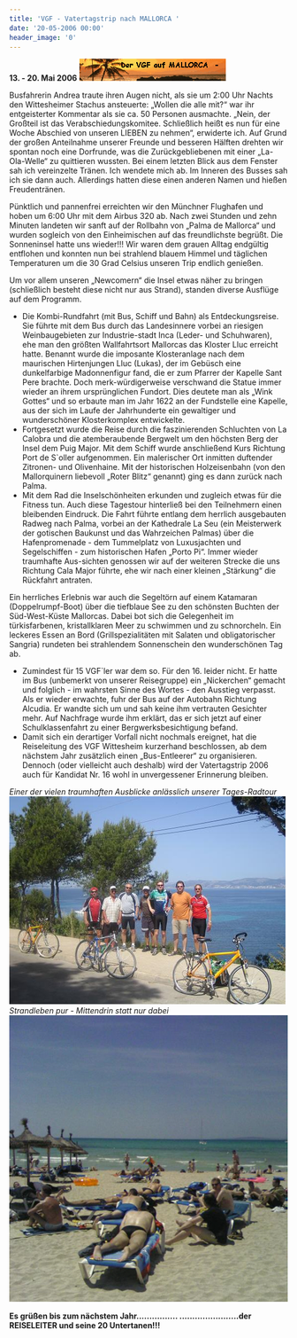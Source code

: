 ```yaml
---
title: 'VGF - Vatertagstrip nach MALLORCA '
date: '20-05-2006 00:00'
header_image: '0'
---
```


**13. - 20. Mai 2006**
![](a_Mallorca.gif)

Busfahrerin Andrea traute ihren Augen nicht, als sie um 2:00 Uhr Nachts den Wittesheimer Stachus ansteuerte: „Wollen die alle mit?“ war ihr entgeisterter Kommentar als sie ca. 50 Personen ausmachte. „Nein, der Großteil ist das Verabschiedungskomitee. Schließlich heißt es nun für eine Woche Abschied von unseren LIEBEN zu nehmen“, erwiderte ich. Auf Grund der großen Anteilnahme unserer Freunde und besseren Hälften drehten wir spontan noch eine Dorfrunde, was die Zurückgebliebenen mit einer „La-Ola-Welle“ zu quittieren wussten. Bei einem letzten Blick aus dem Fenster sah ich vereinzelte Tränen. Ich wendete mich ab. Im Inneren des Busses sah ich sie dann auch. Allerdings hatten diese einen anderen Namen und hießen Freudentränen.

Pünktlich und pannenfrei erreichten wir den Münchner Flughafen und hoben um 6:00 Uhr mit dem Airbus 320 ab. Nach zwei Stunden und zehn Minuten landeten wir sanft auf der Rollbahn von „Palma de Mallorca“ und wurden sogleich von den Einheimischen auf das freundlichste begrüßt. Die Sonneninsel hatte uns wieder!!! Wir waren dem grauen Alltag endgültig entflohen und konnten nun bei strahlend blauem Himmel und täglichen Temperaturen um die 30 Grad Celsius unseren Trip endlich genießen.

Um vor allem unseren „Newcomern“ die Insel etwas näher zu bringen (schließlich besteht diese nicht nur aus Strand), standen diverse Ausflüge auf dem Programm.

 

* Die Kombi-Rundfahrt (mit Bus, Schiff und Bahn) als Entdeckungsreise. Sie führte mit dem Bus durch das Landesinnere vorbei an riesigen Weinbaugebieten zur Industrie-stadt Inca (Leder- und Schuhwaren), ehe man den größten Wallfahrtsort Mallorcas das Kloster Lluc erreicht hatte. Benannt wurde die imposante Klosteranlage nach dem maurischen Hirtenjungen Lluc (Lukas), der im Gebüsch eine dunkelfarbige Madonnenfigur fand, die er zum Pfarrer der Kapelle Sant Pere brachte. Doch merk-würdigerweise verschwand die Statue immer wieder an ihrem ursprünglichen Fundort. Dies deutete man als „Wink Gottes“ und so erbaute man im Jahr 1622 an der Fundstelle eine Kapelle, aus der sich im Laufe der Jahrhunderte ein gewaltiger und wunderschöner Klosterkomplex entwickelte.
* Fortgesetzt wurde die Reise durch die faszinierenden Schluchten von La Calobra und die atemberaubende Bergwelt um den höchsten Berg der Insel dem Puig Major. Mit dem Schiff wurde anschließend Kurs Richtung Port de S`oller aufgenommen. Ein malerischer Ort inmitten duftender Zitronen- und Olivenhaine. Mit der historischen Holzeisenbahn (von den Mallorquinern liebevoll „Roter Blitz“ genannt) ging es dann zurück nach Palma.
* Mit dem Rad die Inselschönheiten erkunden und zugleich etwas für die Fitness tun. Auch diese Tagestour hinterließ bei den Teilnehmern einen bleibenden Eindruck. Die Fahrt führte entlang dem herrlich ausgebauten Radweg nach Palma, vorbei an der Kathedrale La Seu (ein Meisterwerk der gotischen Baukunst und das Wahrzeichen Palmas) über die Hafenpromenade - dem Tummelplatz von Luxusjachten und Segelschiffen - zum historischen Hafen „Porto Pi“. Immer wieder traumhafte Aus-sichten genossen wir auf der weiteren Strecke die uns Richtung Cala Major führte, ehe wir nach einer kleinen „Stärkung“ die Rückfahrt antraten.

Ein herrliches Erlebnis war auch die Segeltörn auf einem Katamaran (Doppelrumpf-Boot) über die tiefblaue See zu den schönsten Buchten der Süd-West-Küste Mallorcas. Dabei bot sich die Gelegenheit im türkisfarbenen, kristallklaren Meer zu schwimmen und zu schnorcheln. Ein leckeres Essen an Bord (Grillspezialitäten mit Salaten und obligatorischer Sangria) rundeten bei strahlendem Sonnenschein den wunderschönen Tag ab.
* Zumindest für 15 VGF`ler war dem so. Für den 16. leider nicht. Er hatte im Bus (unbemerkt von unserer Reisegruppe) ein „Nickerchen“ gemacht und folglich - im wahrsten Sinne des Wortes - den Ausstieg verpasst. Als er wieder erwachte, fuhr der Bus auf der Autobahn Richtung Alcudia. Er wandte sich um und sah keine ihm vertrauten Gesichter mehr. Auf Nachfrage wurde ihm erklärt, das er sich jetzt auf einer Schulklassenfahrt zu einer Bergwerksbesichtigung befand.
* Damit sich ein derartiger Vorfall nicht nochmals ereignet, hat die Reiseleitung des VGF Wittesheim kurzerhand beschlossen, ab dem nächstem Jahr zusätzlich einen „Bus-Entleerer“ zu organisieren. Dennoch (oder vielleicht auch deshalb) wird der Vatertagstrip 2006 auch für Kandidat Nr. 16 wohl in unvergessener Erinnerung bleiben.

*Einer der vielen traumhaften Ausblicke anlässlich unserer Tages-Radtour*
![](Mallorca2006_02.JPG)
*Strandleben pur - Mittendrin statt nur dabei*
![](a_Mallorca2006_01.jpg)

**Es grüßen bis zum nächstem Jahr................
            .......................der REISELEITER und seine 20 Untertanen!!!**